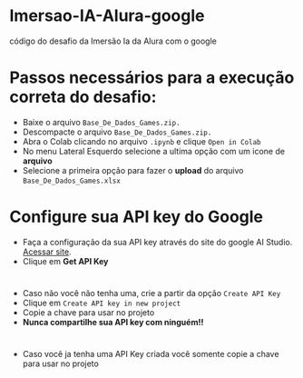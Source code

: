 # Imersao-IA-Alura-google
código do desafio da Imersão Ia da Alura com o google

# Passos necessários para a execução correta do desafio:
 - Baixe o arquivo ``Base_De_Dados_Games.zip.``
 - Descompacte o arquivo ``Base_De_Dados_Games.zip.``
 - Abra o Colab clicando no arquivo ``.ipynb`` e clique ``Open in Colab``
 - No menu Lateral Esquerdo selecione a ultima opção com um icone de **arquivo**
 - Selecione a primeira opção para fazer o **upload** do arquivo ``Base_De_Dados_Games.xlsx``
 #
 # Configure sua API key do Google
 - Faça a configuração da sua API key através do site do google AI Studio. [Acessar site](https://aistudio.google.com/app/prompts/new_chat).
 - Clique em **Get API Key**
 #
 - Caso não você não tenha uma, crie a partir da opção ``Create API Key``
 - Clique em ``Create API key in new project``
 - Copie a chave para usar no projeto
 - **Nunca compartilhe sua API key com ninguém!!**

#
 - Caso você ja tenha uma API Key criada você somente copie a chave para usar no projeto
